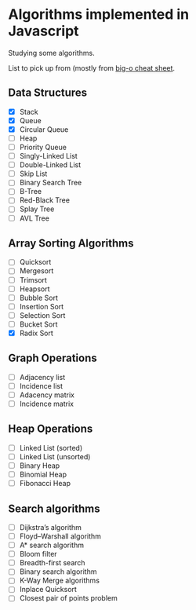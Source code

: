 # Algorithms implemented in Javascript

Studying some algorithms.

List to pick up from (mostly from [big-o cheat sheet](http://bigocheatsheet.com).

## Data Structures

* [x] Stack
* [x] Queue
* [x] Circular Queue
* [ ] Heap
* [ ] Priority Queue
* [ ] Singly-Linked List
* [ ] Double-Linked List
* [ ] Skip List
* [ ] Binary Search Tree
* [ ] B-Tree
* [ ] Red-Black Tree
* [ ] Splay Tree
* [ ] AVL Tree

## Array Sorting Algorithms

* [ ] Quicksort
* [ ] Mergesort
* [ ] Trimsort
* [ ] Heapsort
* [ ] Bubble Sort
* [ ] Insertion Sort
* [ ] Selection Sort
* [ ] Bucket Sort
* [x] Radix Sort

## Graph Operations

* [ ] Adjacency list
* [ ] Incidence list
* [ ] Adacency matrix
* [ ] Incidence matrix

## Heap Operations

* [ ] Linked List (sorted)
* [ ] Linked List (unsorted)
* [ ] Binary Heap
* [ ] Binomial Heap
* [ ] Fibonacci Heap

## Search algorithms

* [ ] Dijkstra’s algorithm
* [ ] Floyd–Warshall algorithm
* [ ] A* search algorithm
* [ ] Bloom filter
* [ ] Breadth-first search
* [ ] Binary search algorithm
* [ ] K-Way Merge algorithms
* [ ] Inplace Quicksort
* [ ] Closest pair of points problem
